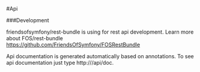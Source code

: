 #Api


###Development

friendsofsymfony/rest-bundle is using for rest api development. Learn more about FOS/rest-bundle https://github.com/FriendsOfSymfony/FOSRestBundle

Api documentation is generated automatically based on annotations. To see api documentation just type http://<your-ojs-address>/api/doc.

